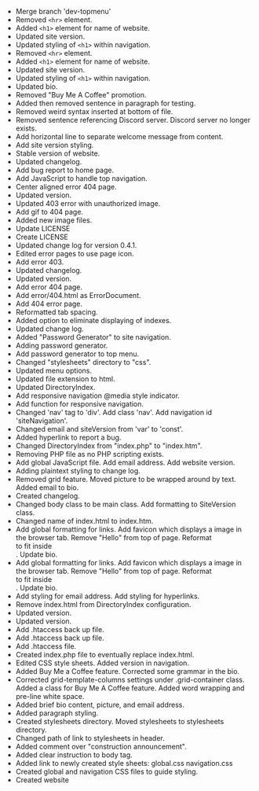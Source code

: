 - Merge branch 'dev-topmenu'
- Removed `<hr>` element.
- Added `<h1>` element for name of website.
- Updated site version.
- Updated styling of `<h1>` within navigation.
- Removed `<hr>` element.
- Added `<h1>` element for name of website.
- Updated site version.
- Updated styling of `<h1>` within navigation.
- Updated bio.
- Removed "Buy Me A Coffee" promotion.
- Added then removed sentence in paragraph for testing.
- Removed weird syntax inserted at bottom of file.
- Removed sentence referencing Discord server. Discord server no longer exists.
- Add horizontal line to separate welcome message from content.
- Add site version styling.
- Stable version of website.
- Updated changelog.
- Add bug report to home page.
- Add JavaScript to handle top navigation.
- Center aligned error 404 page.
- Updated version.
- Updated 403 error with unauthorized image.
- Add gif to 404 page.
- Added new image files.
- Update LICENSE
- Create LICENSE
- Updated change log for version 0.4.1.
- Edited error pages to use page icon.
- Add error 403.
- Updated changelog.
- Updated version.
- Add error 404 page.
- Add error/404.html as ErrorDocument.
- Add 404 error page.
- Reformatted tab spacing.
- Added option to eliminate displaying of indexes.
- Updated change log.
- Added "Password Generator" to site navigation.
- Adding password generator.
- Add password generator to top menu.
- Changed "stylesheets" directory to "css".
- Updated menu options.
- Updated file extension to html.
- Updated DirectoryIndex.
- Add responsive navigation @media style indicator.
- Add function for responsive navigation.
- Changed 'nav' tag to 'div'. Add class 'nav'. Add navigation id 'siteNavigation'.
- Changed email and siteVersion from 'var' to 'const'.
- Added hyperlink to report a bug.
- Changed DirectoryIndex from "index.php" to "index.htm".
- Removing PHP file as no PHP scripting exists.
- Add global JavaScript file. Add email address. Add website version.
- Adding plaintext styling to change log.
- Removed grid feature. Moved picture to be wrapped around by text. Added email to bio.
- Created changelog.
- Changed body class to be main class. Add formatting to SiteVersion class.
- Changed name of index.html to index.htm.
- Add global formatting for links. Add favicon which displays a image in the browser tab. Remove "Hello" from top of page. Reformat <div class="grid-container"> to fit inside <div class="content">. Update bio.
- Add global formatting for links. Add favicon which displays a image in the browser tab. Remove "Hello" from top of page. Reformat <div class="grid-container"> to fit inside <div class="content">. Update bio.
- Add styling for email address. Add styling for hyperlinks.
- Remove index.html from DirectoryIndex configuration.
- Updated version.
- Updated version.
- Add .htaccess back up file.
- Add .htaccess back up file.
- Add .htaccess file.
- Created index.php file to eventually replace index.html.
- Edited CSS style sheets. Added version in navigation.
- Added Buy Me a Coffee feature. Corrected some grammar in the bio.
- Corrected grid-template-columns settings under .grid-container class. Added a class for Buy Me A Coffee feature. Added word wrapping and pre-line white space.
- Added brief bio content, picture, and email address.
- Added paragraph styling.
- Created stylesheets directory. Moved stylesheets to stylesheets directory.
- Changed path of link to stylesheets in header.
- Added comment over "construction announcement".
- Added clear instruction to body tag.
- Added link to newly created style sheets: global.css navigation.css
- Created global and navigation CSS files to guide styling.
- Created website
